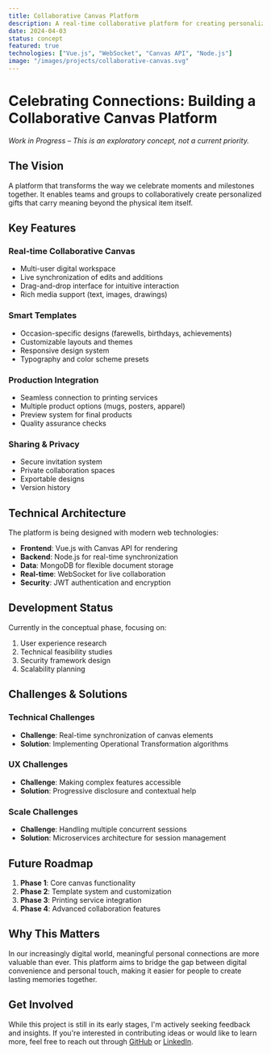 ```yaml
---
title: Collaborative Canvas Platform
description: A real-time collaborative platform for creating personalized, meaningful gifts that celebrate connections and milestones.
date: 2024-04-03
status: concept
featured: true
technologies: ["Vue.js", "WebSocket", "Canvas API", "Node.js"]
image: "/images/projects/collaborative-canvas.svg"
---
```


# Celebrating Connections: Building a Collaborative Canvas Platform

*Work in Progress – This is an exploratory concept, not a current priority.*

## The Vision

A platform that transforms the way we celebrate moments and milestones together. It enables teams and groups to collaboratively create personalized gifts that carry meaning beyond the physical item itself.

## Key Features

### Real-time Collaborative Canvas
- Multi-user digital workspace
- Live synchronization of edits and additions
- Drag-and-drop interface for intuitive interaction
- Rich media support (text, images, drawings)

### Smart Templates
- Occasion-specific designs (farewells, birthdays, achievements)
- Customizable layouts and themes
- Responsive design system
- Typography and color scheme presets

### Production Integration
- Seamless connection to printing services
- Multiple product options (mugs, posters, apparel)
- Preview system for final products
- Quality assurance checks

### Sharing & Privacy
- Secure invitation system
- Private collaboration spaces
- Exportable designs
- Version history

## Technical Architecture

The platform is being designed with modern web technologies:

- **Frontend**: Vue.js with Canvas API for rendering
- **Backend**: Node.js for real-time synchronization
- **Data**: MongoDB for flexible document storage
- **Real-time**: WebSocket for live collaboration
- **Security**: JWT authentication and encryption

## Development Status

Currently in the conceptual phase, focusing on:

1. User experience research
2. Technical feasibility studies
3. Security framework design
4. Scalability planning

## Challenges & Solutions

### Technical Challenges
- **Challenge**: Real-time synchronization of canvas elements
- **Solution**: Implementing Operational Transformation algorithms

### UX Challenges
- **Challenge**: Making complex features accessible
- **Solution**: Progressive disclosure and contextual help

### Scale Challenges
- **Challenge**: Handling multiple concurrent sessions
- **Solution**: Microservices architecture for session management

## Future Roadmap

1. **Phase 1**: Core canvas functionality
2. **Phase 2**: Template system and customization
3. **Phase 3**: Printing service integration
4. **Phase 4**: Advanced collaboration features

## Why This Matters

In our increasingly digital world, meaningful personal connections are more valuable than ever. This platform aims to bridge the gap between digital convenience and personal touch, making it easier for people to create lasting memories together.

## Get Involved

While this project is still in its early stages, I'm actively seeking feedback and insights. If you're interested in contributing ideas or would like to learn more, feel free to reach out through [GitHub](https://github.com/Dorkside) or [LinkedIn](https://linkedin.com/in/Dorkside). 